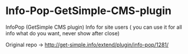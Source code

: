# Info-Pop-GetSimple-CMS-plugin
InfoPop (GetSimple CMS plugin)
Info for site users ( you can use it for all info what do you want, never show after close)

Original repo -> http://get-simple.info/extend/plugin/info-pop/1281/
